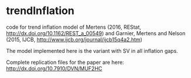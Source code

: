 # trendInflation

code for trend inflation model of Mertens (2016, REStat, http://dx.doi.org/10.1162/REST_a_00549) and Garnier, Mertens and Nelson (2015, IJCB, http://www.ijcb.org/journal/ijcb15q4a2.htm)

The model implemented here is the variant with SV in all inflation gaps.

Complete replication files for the paper are here: http://dx.doi.org/10.7910/DVN/MUF2HC
